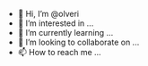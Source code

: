 - 👋 Hi, I’m @olveri
- 👀 I’m interested in ...
- 🌱 I’m currently learning ...
- 💞️ I’m looking to collaborate on ...
- 📫 How to reach me ...

<!---
olveri/olveri is a ✨ special ✨ repository because its `README.md` (this file) appears on your GitHub profile.
You can click the Preview link to take a look at your changes.
--->
